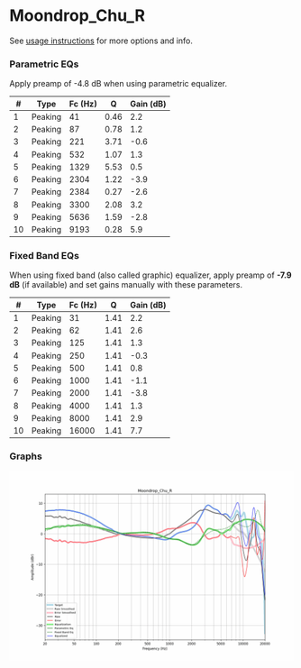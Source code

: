 # Moondrop_Chu_R
See [usage instructions](https://github.com/jaakkopasanen/AutoEq#usage) for more options and info.

### Parametric EQs
Apply preamp of -4.8 dB when using parametric equalizer.

|   # | Type    |   Fc (Hz) |    Q |   Gain (dB) |
|-----|---------|-----------|------|-------------|
|   1 | Peaking |        41 | 0.46 |         2.2 |
|   2 | Peaking |        87 | 0.78 |         1.2 |
|   3 | Peaking |       221 | 3.71 |        -0.6 |
|   4 | Peaking |       532 | 1.07 |         1.3 |
|   5 | Peaking |      1329 | 5.53 |         0.5 |
|   6 | Peaking |      2304 | 1.22 |        -3.9 |
|   7 | Peaking |      2384 | 0.27 |        -2.6 |
|   8 | Peaking |      3300 | 2.08 |         3.2 |
|   9 | Peaking |      5636 | 1.59 |        -2.8 |
|  10 | Peaking |      9193 | 0.28 |         5.9 |

### Fixed Band EQs
When using fixed band (also called graphic) equalizer, apply preamp of **-7.9 dB** (if available) and set gains manually with these parameters.

|   # | Type    |   Fc (Hz) |    Q |   Gain (dB) |
|-----|---------|-----------|------|-------------|
|   1 | Peaking |        31 | 1.41 |         2.2 |
|   2 | Peaking |        62 | 1.41 |         2.6 |
|   3 | Peaking |       125 | 1.41 |         1.3 |
|   4 | Peaking |       250 | 1.41 |        -0.3 |
|   5 | Peaking |       500 | 1.41 |         0.8 |
|   6 | Peaking |      1000 | 1.41 |        -1.1 |
|   7 | Peaking |      2000 | 1.41 |        -3.8 |
|   8 | Peaking |      4000 | 1.41 |         1.3 |
|   9 | Peaking |      8000 | 1.41 |         2.9 |
|  10 | Peaking |     16000 | 1.41 |         7.7 |

### Graphs
![](./Moondrop_Chu_R.png)
